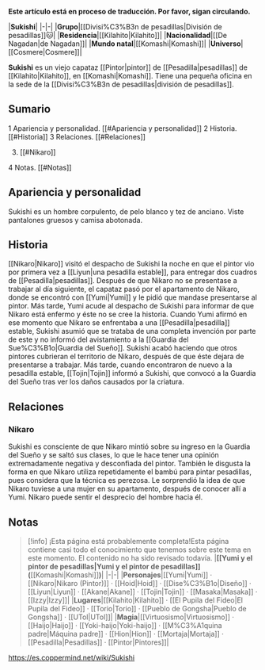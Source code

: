 **Este artículo está en proceso de traducción. Por favor, sigan circulando.**


|**Sukishi**|
|-|-|
|**Grupo**|[[Divisi%C3%B3n de pesadillas\|División de pesadillas]]🐱︎|
|**Residencia**|[[Kilahito\|Kilahito]]|
|**Nacionalidad**|[[De Nagadan\|de Nagadan]]|
|**Mundo natal**|[[Komashi\|Komashi]]|
|**Universo**|[[Cosmere\|Cosmere]]|

**Sukishi** es un viejo capataz [[Pintor\|pintor]] de [[Pesadilla\|pesadillas]] de [[Kilahito\|Kilahito]], en [[Komashi\|Komashi]]. Tiene una pequeña oficina en la sede de la [[Divisi%C3%B3n de pesadillas\|división de pesadillas]].

## Sumario

1 Apariencia y personalidad. [[#Apariencia y personalidad]] 
2 Historia. [[#Historia]] 
3 Relaciones. [[#Relaciones]] 

3. [[#Nikaro]] 


4 Notas. [[#Notas]] 


## Apariencia y personalidad
Sukishi es un hombre corpulento, de pelo blanco y tez de anciano. Viste pantalones gruesos y camisa abotonada.

## Historia
[[Nikaro\|Nikaro]] visitó el despacho de Sukishi la noche en que el pintor vio por primera vez a [[Liyun\|una pesadilla estable]], para entregar dos cuadros de [[Pesadilla\|pesadillas]]. Después de que Nikaro no se presentase a trabajar al día siguiente, el capataz pasó por el apartamento de Nikaro, donde se encontró con [[Yumi\|Yumi]] y le pidió que mandase presentarse al pintor. Más tarde, Yumi acude al despacho de Sukishi para informar de que Nikaro está enfermo y éste no se cree la historia. Cuando Yumi afirmó en ese momento que Nikaro se enfrentaba a una [[Pesadilla\|pesadilla]] estable, Sukishi asumió que se trataba de una completa invención por parte de este y no informó del avistamiento a la [[Guardia del Sue%C3%B1o\|Guardia del Sueño]].
Sukishi acabó haciendo que otros pintores cubrieran el territorio de Nikaro, después de que éste dejara de presentarse a trabajar. Más tarde, cuando encontraron de nuevo a la pesadilla estable, [[Tojin\|Tojin]] informó a Sukishi, que convocó a la Guardia del Sueño tras ver los daños causados por la criatura.

## Relaciones
### Nikaro
Sukishi es consciente de que Nikaro mintió sobre su ingreso en la Guardia del Sueño y se saltó sus clases, lo que le hace tener una opinión extremadamente negativa y desconfiada del pintor. También le disgusta la forma en que Nikaro utiliza repetidamente el bambú para pintar pesadillas, pues considera que la técnica es perezosa. Le sorprendió la idea de que Nikaro tuviese a una mujer en su apartamento, después de conocer allí a Yumi. Nikaro puede sentir el desprecio del hombre hacia él.

## Notas

> [!info] ¡Esta página está probablemente completa!Esta página contiene casi todo el conocimiento que tenemos sobre este tema en este momento.
El contenido no ha sido revisado todavía.
|**[[Yumi y el pintor de pesadillas\|Yumi y el pintor de pesadillas]] (**[[Komashi\|Komashi]]**)**|
|-|-|
|**Personajes**|[[Yumi\|Yumi]] · [[Nikaro\|Nikaro (Pintor)]] · [[Hoid\|Hoid]] · [[Dise%C3%B1o\|Diseño]] · [[Liyun\|Liyun]] · [[Akane\|Akane]] · [[Tojin\|Tojin]] · [[Masaka\|Masaka]] · [[Izzy\|Izzy]]|
|**Lugares**|[[Kilahito\|Kilahito]] · [[El Pupila del Fideo\|El Pupila del Fideo]] · [[Torio\|Torio]] · [[Pueblo de Gongsha\|Pueblo de Gongsha]] · [[UTol\|UTol]]|
|**Magia**|[[Virtuosismo\|Virtuosismo]] · [[Haijo\|Haijo]] · [[Yoki-haijo\|Yoki-haijo]] · [[M%C3%A1quina padre\|Máquina padre]] · [[Hion\|Hion]] · [[Mortaja\|Mortaja]] · [[Pesadilla\|Pesadillas]] · [[Pintor\|Pintores]]|



https://es.coppermind.net/wiki/Sukishi